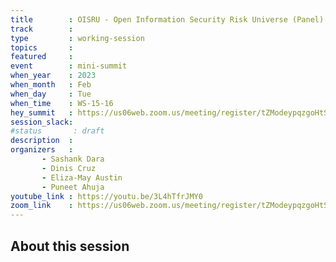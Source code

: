 ```yaml
---
title        : OISRU - Open Information Security Risk Universe (Panel)
track        :
type         : working-session
topics       :
featured     :
event        : mini-summit
when_year    : 2023
when_month   : Feb
when_day     : Tue
when_time    : WS-15-16
hey_summit   : https://us06web.zoom.us/meeting/register/tZModeypqzgoHtSdQvwXCx0kvCjv7IPZ-9zg
session_slack:
#status       : draft
description  :
organizers   :
       - Sashank Dara
       - Dinis Cruz
       - Eliza-May Austin
       - Puneet Ahuja
youtube_link : https://youtu.be/3L4hTfrJMY0
zoom_link    : https://us06web.zoom.us/meeting/register/tZModeypqzgoHtSdQvwXCx0kvCjv7IPZ-9zg
---
```


## About this session
